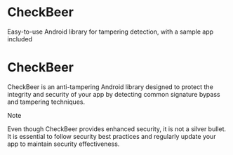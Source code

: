 # CheckBeer
Easy-to-use Android library for tampering detection, with a sample app included

# CheckBeer

CheckBeer is an anti-tampering Android library designed to protect the integrity and security of your app by detecting common signature bypass and tampering techniques.

> [!NOTE]
> Even though CheckBeer provides enhanced security, it is not a silver bullet. It is essential to follow security best practices and regularly update your app to maintain security effectiveness.
